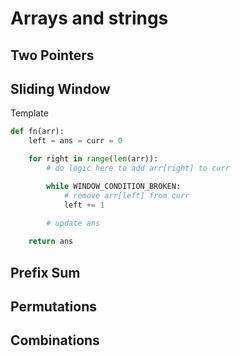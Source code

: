 # Arrays and strings

## Two Pointers

## Sliding Window

Template
```python
def fn(arr):
    left = ans = curr = 0

    for right in range(len(arr)):
        # do logic here to add arr[right] to curr

        while WINDOW_CONDITION_BROKEN:
            # remove arr[left] from curr
            left += 1

        # update ans
    
    return ans
```


## Prefix Sum

## Permutations

## Combinations
